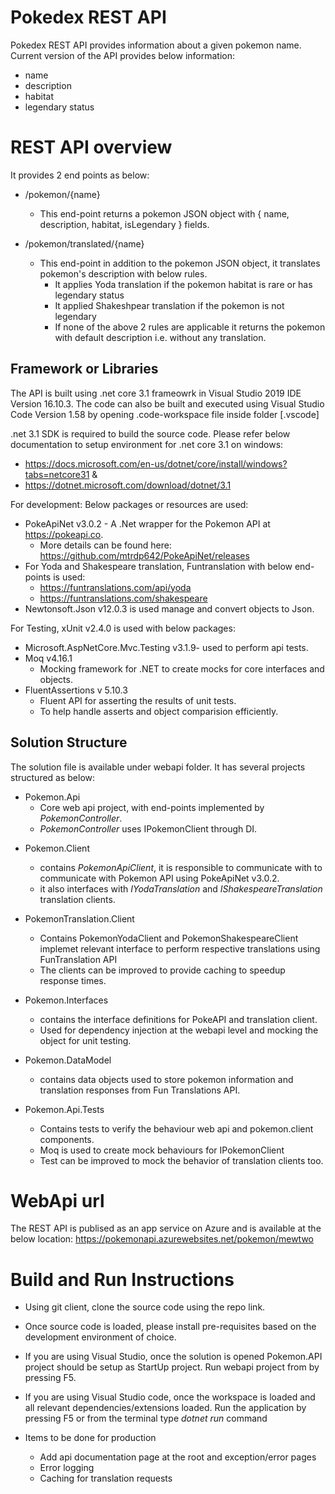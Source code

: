 # Pokedex REST API
Pokedex REST API provides information about a given pokemon name. Current version of the API provides below information:
* name
* description
* habitat
* legendary status

# REST API overview
It provides 2 end points as below:
- /pokemon/{name}
	 - This end-point returns a pokemon JSON object with { name, description, habitat, isLegendary } fields.
	 
- /pokemon/translated/{name}
	- This end-point in addition to the pokemon JSON object, it translates pokemon's description with below rules.
		- It applies Yoda translation if the pokemon habitat is rare or has legendary status
		- It applied Shakeshpear translation if the pokemon is not legendary
		- If none of the above 2 rules are applicable it returns the pokemon with default description i.e. without any translation.

## Framework or Libraries
The API is built using .net core 3.1 frameowrk in Visual Studio 2019 IDE Version 16.10.3.
The code can also be built and executed using Visual Studio Code Version 1.58 by opening .code-workspace file inside folder [.vscode]

.net 3.1 SDK is required to build the source code.
Please refer below documentation to setup environment for .net core 3.1 on windows:
- https://docs.microsoft.com/en-us/dotnet/core/install/windows?tabs=netcore31 &
- https://dotnet.microsoft.com/download/dotnet/3.1

For development: Below packages or resources are used:

- PokeApiNet v3.0.2 - A .Net wrapper for the Pokemon API at https://pokeapi.co.
	- More details can be found here: https://github.com/mtrdp642/PokeApiNet/releases
- For Yoda and Shakespeare translation, Funtranslation with below end-points is used:
	- https://funtranslations.com/api/yoda
	- https://funtranslations.com/shakespeare
- Newtonsoft.Json v12.0.3 is used manage and convert objects to Json.

For Testing, xUnit v2.4.0 is used with below packages:
- Microsoft.AspNetCore.Mvc.Testing v3.1.9- used to perform api tests.
- Moq v4.16.1 
	- Mocking framework for .NET to create mocks for core interfaces and objects.
- FluentAssertions v 5.10.3
	- Fluent API for asserting the results of unit tests.
	- To help handle asserts and object comparision efficiently.
   
## Solution Structure
The solution file is available under webapi folder. It has several projects structured as below:
- Pokemon.Api
	- Core web api project, with end-points implemented by *PokemonController*.
	- *PokemonController* uses IPokemonClient through DI.

* Pokemon.Client
	- contains *PokemonApiClient*, it is responsible to communicate with to communicate with Pokemon API using PokeApiNet v3.0.2.
	- it also interfaces with *IYodaTranslation* and *IShakespeareTranslation* translation clients.
	
* PokemonTranslation.Client
	- Contains PokemonYodaClient and PokemonShakespeareClient implemet relevant interface to perform respective translations using FunTranslation API
	- The clients can be improved to provide caching to speedup response times.

* Pokemon.Interfaces
	- contains the interface definitions for PokeAPI and translation client.
	- Used for dependency injection at the webapi level and mocking the object for unit testing.

* Pokemon.DataModel
	- contains data objects used to store pokemon information and translation responses from Fun Translations API.

* Pokemon.Api.Tests
	- Contains tests to verify the behaviour web api and pokemon.client components.
	- Moq is used to create mock behaviours for IPokemonClient
	- Test can be improved to mock the behavior of translation clients too.

# WebApi url
The REST API is publised as an app service on Azure and is available at the below location:
https://pokemonapi.azurewebsites.net/pokemon/mewtwo

# Build and Run Instructions
* Using git client, clone the source code using the repo link.
* Once source code is loaded, please install pre-requisites based on the development environment of choice.
* If you are using Visual Studio, once the solution is opened Pokemon.API project should be setup as StartUp project. Run webapi project from by pressing F5.
* If you are using Visual Studio code,  once the workspace is loaded and all relevant dependencies/extensions loaded. Run the application by pressing F5 or from the terminal type *dotnet run* command

* Items to be done for production
	* Add api documentation page at the root and exception/error pages
	* Error logging
	* Caching for translation requests
